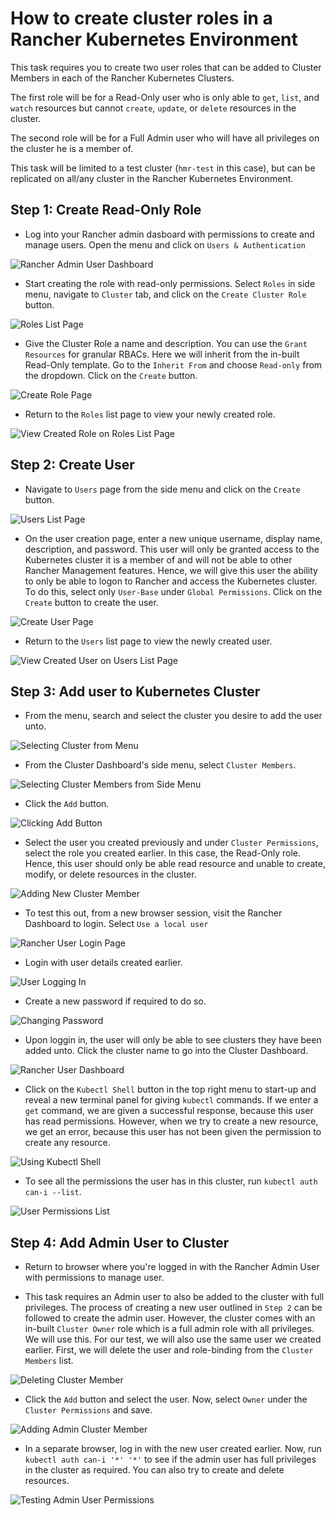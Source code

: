 # How to create cluster roles in a Rancher Kubernetes Environment

This task requires you to create two user roles that can be added to Cluster Members in each of the Rancher Kubernetes Clusters.

The first role will be for a Read-Only user who is only able to `get`, `list`, and `watch` resources but cannot `create`, `update`, or `delete` resources in the cluster.

The second role will be for a Full Admin user who will have all privileges on the cluster he is a member of.

This task will be limited to a test cluster (`hmr-test` in this case), but can be replicated on all/any cluster in the Rancher Kubernetes Environment.

## Step 1: Create Read-Only Role

- Log into your Rancher admin dasboard with permissions to create and manage users. Open the menu and click on `Users & Authentication`

![Rancher Admin User Dashboard](./images/rnchr-roles/mkrnchr1.png)

- Start creating the role with read-only permissions. Select `Roles` in side menu, navigate to `Cluster` tab, and click on the `Create Cluster Role` button.

![Roles List Page](./images/rnchr-roles/mkrnchr2.png)

- Give the Cluster Role a name and description. You can use the `Grant Resources` for granular RBACs. Here we will inherit from the in-built Read-Only template. Go to the `Inherit From` and choose `Read-only` from the dropdown. Click on the `Create` button.

![Create Role Page](./images/rnchr-roles/mkrnchr3.png)

- Return to the `Roles` list page to view your newly created role.

![View Created Role on Roles List Page](./images/rnchr-roles/mkrnchr4.png)

## Step 2: Create User

- Navigate to `Users` page from the side menu and click on the `Create` button.

![Users List Page](./images/rnchr-roles/mkrnchr5.png)

- On the user creation page, enter a new unique username, display name, description, and password. This user will only be granted access to the Kubernetes cluster it is a member of and will not be able to other Rancher Management features. Hence, we will give this user the ability to only be able to logon to Rancher and access the Kubernetes cluster. To do this, select only `User-Base` under `Global Permissions`. Click on the `Create` button to create the user.

![Create User Page](./images/rnchr-roles/mkrnchr6.png)

- Return to the `Users` list page to view the newly created user.

![View Created User on Users List Page](./images/rnchr-roles/mkrnchr7.png)

## Step 3: Add user to Kubernetes Cluster

- From the menu, search and select the cluster you desire to add the user unto.

![Selecting Cluster from Menu](./images/rnchr-roles/mkrnchr8.png)

- From the Cluster Dashboard's side menu, select `Cluster Members`.

![Selecting Cluster Members from Side Menu](./images/rnchr-roles/mkrnchr9.png)

- Click the `Add` button.

![Clicking Add Button](./images/rnchr-roles/mkrnchr10.png)

- Select the user you created previously and under `Cluster Permissions`, select the role you created earlier. In this case, the Read-Only role. Hence, this user should only be able read resource and unable to create, modify, or delete resources in the cluster.

![Adding New Cluster Member](./images/rnchr-roles/mkrnchr11.png)

- To test this out, from a new browser session, visit the Rancher Dashboard to login. Select `Use a local user`

![Rancher User Login Page](./images/rnchr-roles/mkrnchr12.png)

- Login with user details created earlier.

![User Logging In](./images/rnchr-roles/mkrnchr13.png)

- Create a new password if required to do so.

![Changing Password](./images/rnchr-roles/mkrnchr14.png)

- Upon loggin in, the user will only be able to see clusters they have been added unto. Click the cluster name to go into the Cluster Dashboard.

![Rancher User Dashboard](./images/rnchr-roles/mkrnchr15.png)

- Click on the `Kubectl Shell` button in the top right menu to start-up and reveal a new terminal panel for giving `kubectl` commands. If we enter a `get` command, we are given a successful response, because this user has read permissions. However, when we try to create a new resource, we get an error, because this user has not been given the permission to create any resource.

![Using Kubectl Shell](./images/rnchr-roles/mkrnchr16.png)

- To see all the permissions the user has in this cluster, run `kubectl auth can-i --list`.

![User Permissions List](./images/rnchr-roles/mkrnchr16-5.png)

## Step 4: Add Admin User to Cluster

- Return to browser where you're logged in with the Rancher Admin User with permissions to manage user.

- This task requires an Admin user to also be added to the cluster with full privileges. The process of creating a new user outlined in `Step 2` can be followed to create the admin user. However, the cluster comes with an in-built `Cluster Owner` role which is a full admin role with all privileges. We will use this. For our test, we will also use the same user we created earlier. First, we will delete the user and role-binding from the `Cluster Members` list.

![Deleting Cluster Member](./images/rnchr-roles/mkrnchr17.png)

- Click the `Add` button and select the user. Now, select `Owner` under the `Cluster Permissions` and save.

![Adding Admin Cluster Member](./images/rnchr-roles/mkrnchr18.png)

- In a separate browser, log in with the new user created earlier. Now, run `kubectl auth can-i '*' '*'` to see if the admin user has full privileges in the cluster as required. You can also try to create and delete resources.

![Testing Admin User Permissions](./images/rnchr-roles/mkrnchr19.png)
